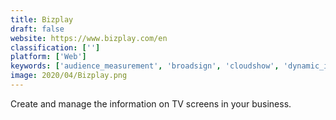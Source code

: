 ```yaml
---
title: Bizplay
draft: false 
website: https://www.bizplay.com/en
classification: ['']
platform: ['Web']
keywords: ['audience_measurement', 'broadsign', 'cloudshow', 'dynamic_info_screen', 'iseo', 'kitcast_tv', 'libresignage', 'monitors_anywhere', 'nexsigns', 'novisign_digital_signage', 'onsign_tv', 'scala_digital_signage', 'screenscape', 'screenly_pro', 'skykit', 'ultramon', 'vion', 'xibo', 'ystio', 'ji_board']
image: 2020/04/Bizplay.png
---
```

Create and manage the information on TV screens in your business.